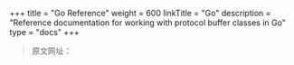 +++
title = "Go Reference"
weight = 600
linkTitle = "Go"
description = "Reference documentation for working with protocol buffer classes in Go"
type = "docs"
+++

> 原文网址： 
